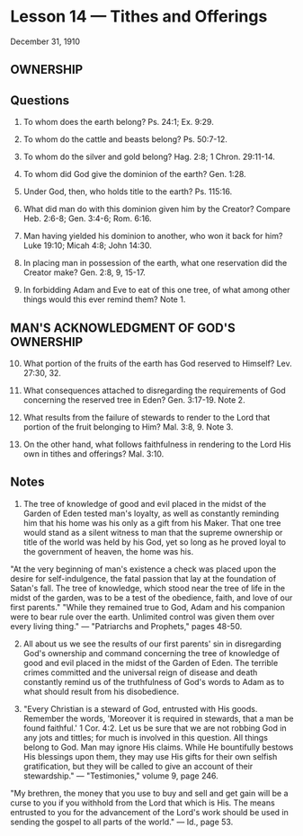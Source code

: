 # Lesson 14 — Tithes and Offerings

December 31, 1910

## OWNERSHIP

## Questions

1. To whom does the earth belong? Ps. 24:1; Ex. 9:29.

2. To whom do the cattle and beasts belong? Ps. 50:7-12.

3. To whom do the silver and gold belong? Hag. 2:8; 1 Chron. 29:11-14.

4. To whom did God give the dominion of the earth? Gen. 1:28.

5. Under God, then, who holds title to the earth? Ps. 115:16.

6. What did man do with this dominion given him by the Creator? Compare Heb. 2:6-8; Gen. 3:4-6; Rom. 6:16.

7. Man having yielded his dominion to another, who won it back for him? Luke 19:10; Micah 4:8; John 14:30.

8. In placing man in possession of the earth, what one reservation did the Creator make? Gen. 2:8, 9, 15-17.

9. In forbidding Adam and Eve to eat of this one tree, of what among other things would this ever remind them? Note 1.

## MAN'S ACKNOWLEDGMENT OF GOD'S OWNERSHIP

10. What portion of the fruits of the earth has God reserved to Himself? Lev. 27:30, 32.

11. What consequences attached to disregarding the requirements of God concerning the reserved tree in Eden? Gen. 3:17-19. Note 2.

12. What results from the failure of stewards to render to the Lord that portion of the fruit belonging to Him? Mal. 3:8, 9. Note 3.

13. On the other hand, what follows faithfulness in rendering to the Lord His own in tithes and offerings? Mal. 3:10.

## Notes

1. The tree of knowledge of good and evil placed in the midst of the Garden of Eden tested man's loyalty, as well as constantly reminding him that his home was his only as a gift from his Maker. That one tree would stand as a silent witness to man that the supreme ownership or title of the world was held by his God, yet so long as he proved loyal to the government of heaven, the home was his.

"At the very beginning of man's existence a check was placed upon the desire for self-indulgence, the fatal passion that lay at the foundation of Satan's fall. The tree of knowledge, which stood near the tree of life in the midst of the garden, was to be a test of the obedience, faith, and love of our first parents." "While they remained true to God, Adam and his companion were to bear rule over the earth. Unlimited control was given them over every living thing." — "Patriarchs and Prophets," pages 48-50.

2. All about us we see the results of our first parents' sin in disregarding God's ownership and command concerning the tree of knowledge of good and evil placed in the midst of the Garden of Eden. The terrible crimes committed and the universal reign of disease and death constantly remind us of the truthfulness of God's words to Adam as to what should result from his disobedience.

3. "Every Christian is a steward of God, entrusted with His goods. Remember the words, 'Moreover it is required in stewards, that a man be found faithful.' 1 Cor. 4:2. Let us be sure that we are not robbing God in any jots and tittles; for much is involved in this question. All things belong to God. Man may ignore His claims. While He bountifully bestows His blessings upon them, they may use His gifts for their own selfish gratification, but they will be called to give an account of their stewardship." — "Testimonies," volume 9, page 246.

"My brethren, the money that you use to buy and sell and get gain will be a curse to you if you withhold from the Lord that which is His. The means entrusted to you for the advancement of the Lord's work should be used in sending the gospel to all parts of the world." — Id., page 53.